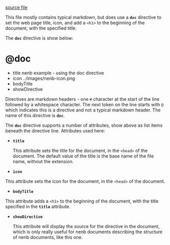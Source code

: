 [source file](../src/examples/using-the-doc-directive.nenb.md)

This file mostly contains typical markdown, but does use a **`doc`**
directive to set the web page title, icon, and add a `<h1>` to the
beginning of the document, with the specified title.

The **`doc`** directive is show below:

# @doc
* title nenb example - using the doc directive
* icon ../images/nenb-icon.png
* bodyTitle
* showDirective

Directives are markdown headers - one `#` character at the start of the line
followed by a whitespace character.
The next token on the line starts with `@` which indicates this is a directive
and not a typical markdown header.  The name of this directive is
**`doc`**.

The **`doc`** directive supports a number of attributes, show above as list items
beneath the directive line.  Attributes used here:

- **`title`**

  This attribute sets the title for the document, in the `<head>` of the
  document.  The default value of the title is the base name of the file name,
  without the extension.

-  **`icon`**

  This attribute sets the icon for the document, in the `<head>` of the
  document.

-  **`bodyTitle`**

  This attribute adds a `<h1>` to the beginning of the document, with the title
  specified in the **`title`** attribute.

- **`showDirective`**

  This attribute will display the source for the directive in the document,
  which is only really useful for nenb documents describing the structure of
  nenb documents, like this one.
